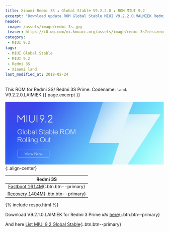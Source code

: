 ```yaml
---
title: Xiaomi Redmi 3S ★ Global Stable V9.2.2.0 ★ ROM MIUI 9.2
excerpt: "Download update ROM Global Stable MIUI V9.2.2.0.MALMIEK Redmi 3S (land). Recovery ROM (updater/.zip) Fastboot ROM (firmware/.tgz)"
header:
 image: /assets/image/redmi-3s.jpg
 teaser: https://i0.wp.com/mi.knoacc.org/assets/image/redmi-3s?resize=420,210
category:
 - MIUI 9.2
tags:
 - MIUI Global Stable
 - MIUI 9.2
 - Redmi 3S
 - Xiaomi land
last_modified_at: 2018-02-24
---
```

This ROM for Redmi 3S/ Redmi 3S Prime. Codename: `land`. V9.2.2.0.LAIMIEK {{ page.excerpt }}

![Global Stable MIUI V9.2.2.0.MALMIEK](/assets/image/miui-92-stable.jpg){:.align-center}

| Redmi 3S |
|:------:|
| [Fastboot 1614M](bigota?ver=V9.2.2.0.MALMIEK&type=land_global_images&size=1614M&name=20180124.0000.00_6.0_global_7a14bd1470.tgz){:.btn.btn--primary} |
| [Recovery 1404M](bigota?ver=V9.2.2.0.MALMIEK&type=miui_HM3SGlobal&size=1404M&name=e6ac0c428e_6.0.zip){:.btn.btn--primary} |

{% include respo.html %}

Download V9.2.1.0.LAIMIEK for Redmi 3 Prime _ido_ [here](/global-stable-miui-922-redmi-3-ido-fastboot-recovery){:.btn.btn--primary}

And here [List MIUI 9.2 Global Stable](https://mi.knoacc.org/update-rom-miui-92-global-stable-full-changelog){:.btn.btn--primary}
